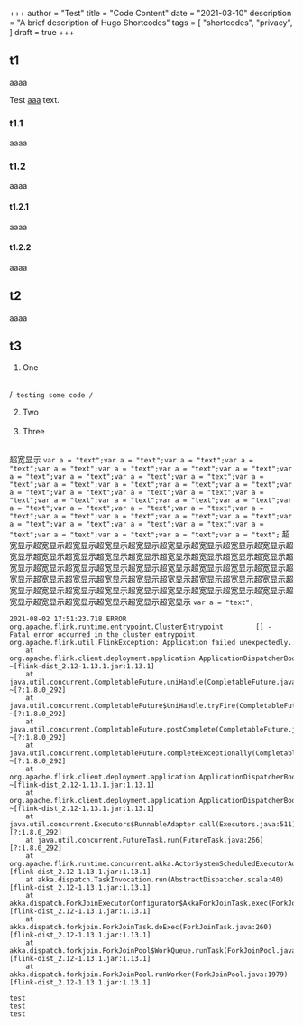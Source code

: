 +++
author = "Test"
title = "Code Content"
date = "2021-03-10"
description = "A brief description of Hugo Shortcodes"
tags = [
    "shortcodes",
    "privacy",
]
draft = true
+++

## t1

aaaa


Test [aaa](http://example.com) text.

### t1.1

aaaa


### t1.2

aaaa


#### t1.2.1

aaaa


#### t1.2.2

aaaa


## t2

aaaa

## t3

1. One<br><br>

/```
testing
some
code
/```

2. Two<br><br>
3. Three<br><br>

超宽显示 `var a = "text";var a = "text";var a = "text";var a = "text";var a = "text";var a = "text";var a = "text";var a = "text";var a = "text";var a = "text";var a = "text";var a = "text";var a = "text";var a = "text";var a = "text";var a = "text";var a = "text";var a = "text";var a = "text";var a = "text";var a = "text";var a = "text";var a = "text";var a = "text";var a = "text";var a = "text";var a = "text";var a = "text";var a = "text";var a = "text";var a = "text";var a = "text";var a = "text";var a = "text";var a = "text";var a = "text";var a = "text";var a = "text";var a = "text";var a = "text";var a = "text";var a = "text";var a = "text";var a = "text";`  超宽显示超宽显示超宽显示超宽显示超宽显示超宽显示超宽显示超宽显示超宽显示超宽显示超宽显示超宽显示超宽显示超宽显示超宽显示超宽显示超宽显示超宽显示超宽显示超宽显示超宽显示超宽显示超宽显示超宽显示超宽显示超宽显示超宽显示超宽显示超宽显示超宽显示超宽显示超宽显示超宽显示超宽显示超宽显示超宽显示超宽显示超宽显示超宽显示超宽显示超宽显示超宽显示超宽显示超宽显示超宽显示超宽显示超宽显示超宽显示超宽显示超宽显示超宽显示 `var a = "text";`

```
2021-08-02 17:51:23.718 ERROR org.apache.flink.runtime.entrypoint.ClusterEntrypoint        [] - Fatal error occurred in the cluster entrypoint.
org.apache.flink.util.FlinkException: Application failed unexpectedly.
	at org.apache.flink.client.deployment.application.ApplicationDispatcherBootstrap.lambda$runApplicationAndShutdownClusterAsync$0(ApplicationDispatcherBootstrap.java:170) ~[flink-dist_2.12-1.13.1.jar:1.13.1]
	at java.util.concurrent.CompletableFuture.uniHandle(CompletableFuture.java:836) ~[?:1.8.0_292]
	at java.util.concurrent.CompletableFuture$UniHandle.tryFire(CompletableFuture.java:811) ~[?:1.8.0_292]
	at java.util.concurrent.CompletableFuture.postComplete(CompletableFuture.java:488) ~[?:1.8.0_292]
	at java.util.concurrent.CompletableFuture.completeExceptionally(CompletableFuture.java:1990) ~[?:1.8.0_292]
	at org.apache.flink.client.deployment.application.ApplicationDispatcherBootstrap.runApplicationEntryPoint(ApplicationDispatcherBootstrap.java:257) ~[flink-dist_2.12-1.13.1.jar:1.13.1]
	at org.apache.flink.client.deployment.application.ApplicationDispatcherBootstrap.lambda$runApplicationAsync$1(ApplicationDispatcherBootstrap.java:212) ~[flink-dist_2.12-1.13.1.jar:1.13.1]
	at java.util.concurrent.Executors$RunnableAdapter.call(Executors.java:511) [?:1.8.0_292]
	at java.util.concurrent.FutureTask.run(FutureTask.java:266) [?:1.8.0_292]
	at org.apache.flink.runtime.concurrent.akka.ActorSystemScheduledExecutorAdapter$ScheduledFutureTask.run(ActorSystemScheduledExecutorAdapter.java:159) [flink-dist_2.12-1.13.1.jar:1.13.1]
	at akka.dispatch.TaskInvocation.run(AbstractDispatcher.scala:40) [flink-dist_2.12-1.13.1.jar:1.13.1]
	at akka.dispatch.ForkJoinExecutorConfigurator$AkkaForkJoinTask.exec(ForkJoinExecutorConfigurator.scala:44) [flink-dist_2.12-1.13.1.jar:1.13.1]
	at akka.dispatch.forkjoin.ForkJoinTask.doExec(ForkJoinTask.java:260) [flink-dist_2.12-1.13.1.jar:1.13.1]
	at akka.dispatch.forkjoin.ForkJoinPool$WorkQueue.runTask(ForkJoinPool.java:1339) [flink-dist_2.12-1.13.1.jar:1.13.1]
	at akka.dispatch.forkjoin.ForkJoinPool.runWorker(ForkJoinPool.java:1979) [flink-dist_2.12-1.13.1.jar:1.13.1]
```


```
test
test
test
```